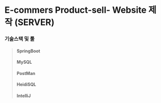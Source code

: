 # E-commers Product-sell- Website 제작 (SERVER)

### 기술스택 및 툴
> #### SpringBoot
> #### MySQL
> #### PostMan
> #### HeidiSQL
> #### IntelliJ
